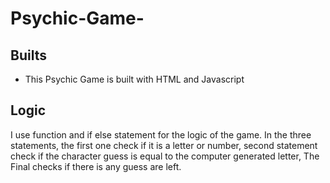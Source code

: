 # Psychic-Game-


## Builts
- This Psychic Game is built with HTML and Javascript

## Logic

I use function and if else statement for the logic of the game.
In the three statements, the first one check if it is a letter or number,
second statement check if the character guess is equal to the computer generated letter,
The Final checks if there is any guess are left. 
